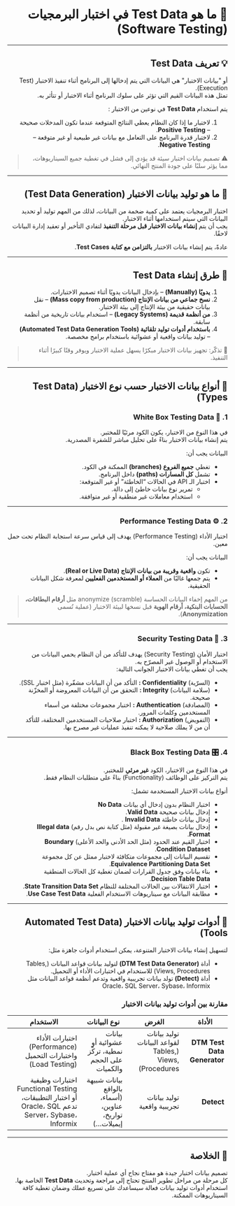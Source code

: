 <div dir="rtl">

# 🧩 ما هو Test Data في اختبار البرمجيات (Software Testing)


---

## 💡 تعريف Test Data

 أو "بيانات الاختبار" هي البيانات التي يتم إدخالها إلى البرنامج أثناء تنفيذ الاختبار (Test Execution).  
تمثل هذه البيانات القيم التي تؤثر على سلوك البرنامج أثناء الاختبار أو تتأثر به.  

يتم استخدام **Test Data** في نوعين من الاختبار
:
1. لاختبار ما إذا كان النظام يعطي النتائج المتوقعة عندما تكون المدخلات صحيحة – **Positive Testing**.
2. لاختبار قدرة البرنامج على التعامل مع بيانات غير طبيعية أو غير متوقعة – **Negative Testing**.

> ⚠️ تصميم بيانات اختبار سيئة قد يؤدي إلى فشل في تغطية جميع السيناريوهات، مما يؤثر سلبًا على جودة المنتج النهائي.

---

## 🎯 ما هو توليد بيانات الاختبار (Test Data Generation)

اختبار البرمجيات يعتمد على كمية ضخمة من البيانات، لذلك من المهم توليد أو تحديد البيانات التي سيتم استخدامها أثناء الاختبار.  
يجب أن يتم **إنشاء بيانات الاختبار قبل مرحلة التنفيذ** لتفادي التأخير أو تعقيد إدارة البيانات لاحقًا.

عادةً، يتم إنشاء بيانات الاختبار **بالتزامن مع كتابة Test Cases**.

---

## 🧱 طرق إنشاء Test Data

1. **يدويًا (Manually)** – بإدخال البيانات يدويًا أثناء تصميم الاختبارات.  
2. **نسخ جماعي من بيانات الإنتاج (Mass copy from production)** – نقل بيانات حقيقية من بيئة الإنتاج إلى بيئة الاختبار.  
3. **من أنظمة قديمة (Legacy Systems)** – استخدام بيانات تاريخية من أنظمة سابقة.  
4. **باستخدام أدوات توليد تلقائية (Automated Test Data Generation Tools)** – توليد بيانات واقعية أو عشوائية باستخدام برامج مخصصة.

> 🔑 تذكّر: تجهيز بيانات الاختبار مبكرًا يسهل عملية الاختبار ويوفر وقتًا كبيرًا أثناء التنفيذ.

---

## 🧩 أنواع بيانات الاختبار حسب نوع الاختبار (Test Data Types)

### 1. 🧠 White Box Testing Data
في هذا النوع من الاختبار، يكون الكود مرئيًا للمختبر.  
يتم إنشاء بيانات الاختبار بناءً على تحليل مباشر للشفرة المصدرية.  

البيانات يجب أن:
- تغطي **جميع الفروع (branches)** الممكنة في الكود.
- تشمل **كل المسارات (paths)** داخل البرنامج.
- اختبار الـ API في الحالات “الخاطئة” أو غير المتوقعة:
  - تمرير نوع بيانات خاطئ إلى دالة.
  - استخدام معاملات غير منطقية أو غير متوافقة.

---

### 2. ⚙️ Performance Testing Data
اختبار الأداء (Performance Testing) يهدف إلى قياس سرعة استجابة النظام تحت حمل معين.

البيانات يجب أن:
- تكون **واقعية وقريبة من بيانات الإنتاج (Real or Live Data)**.  
- يتم جمعها غالبًا من **العملاء أو المستخدمين الفعليين** لمعرفة شكل البيانات الحقيقية.

> من المهم إخفاء البيانات الحساسة anonymize (scramble)  مثل **أرقام البطاقات، الحسابات البنكية، أرقام الهوية** قبل نسخها لبيئة الاختبار (عملية تُسمى **Anonymization**).

---

### 3. 🔐 Security Testing Data
اختبار الأمان (Security Testing) يهدف للتأكد من أن النظام يحمي البيانات من الاستخدام أو الوصول غير المصرّح به.  
يجب أن تغطي بيانات الاختبار الجوانب التالية:

- (السرّية) **Confidentiality :** التأكد من أن البيانات مشفّرة (مثل اختبار SSL).
- (سلامة البيانات) **Integrity :** التحقق من أن البيانات المعروضة أو المخزّنة صحيحة.
- (المصادقة) **Authentication :** اختبار مجموعات مختلفة من أسماء المستخدمين وكلمات المرور.
- (التفويض) **Authorization :** اختبار صلاحيات المستخدمين المختلفة، للتأكد أن من لا يملك صلاحية لا يمكنه تنفيذ عمليات غير مصرح بها.

---

### 4. 🎛️ Black Box Testing Data
في هذا النوع من الاختبار، الكود **غير مرئي** للمختبر.  
يتم التركيز على الوظائف (Functionality) بناءً على متطلبات النظام فقط.

أنواع بيانات الاختبار المستخدمة تشمل:

- اختبار النظام بدون إدخال أي بيانات **No Data** 
- إدخال بيانات صحيحة **Valid Data**.  
- إدخال بيانات خاطئة **Invalid Data** .  
- إدخال بيانات بصيغة غير مقبولة (مثل كتابة نص بدل رقم) **Illegal data Format**.  
- اختبار القيم عند الحدود (مثل الحد الأدنى والحد الأعلى) **Boundary Condition Dataset**.  
- تقسيم البيانات إلى مجموعات متكافئة لاختبار ممثل عن كل مجموعة **Equivalence Partitioning Data Set**.  
- بناء بيانات وفق جدول القرارات لضمان تغطية كل الحالات المنطقية **Decision Table Data**.  
- اختبار الانتقالات بين الحالات المختلفة للنظام **State Transition Data Set**.  
- مطابقة البيانات مع سيناريوهات الاستخدام الفعلية **Use Case Test Data**.

---

## 🤖 أدوات توليد بيانات الاختبار (Automated Test Data Tools)

لتسهيل إنشاء بيانات الاختبار المتنوعة، يمكن استخدام أدوات جاهزة مثل:

-  أداة **(DTM Test Data Generator)** لتوليد بيانات قواعد البيانات (Tables, Views, Procedures) للاستخدام في اختبارات الأداء أو التحميل.  
-  أداة **(Detect)** تولد بيانات تجريبية واقعية وتدعم أنظمة قواعد البيانات مثل Oracle، SQL Server، Sybase، Informix

 ### مقارنة بين أدوات توليد بيانات الاختبار

| الأداة | الغرض | نوع البيانات | الاستخدام |
|--------|-------|--------------|------------|
| **DTM Test Data Generator** | توليد بيانات لقواعد البيانات (Tables, Views, Procedures) | بيانات عشوائية أو نمطية، تركّز على الحجم والكميات | اختبارات الأداء (Performance) واختبارات التحميل (Load Testing) |
| **Detect** | توليد بيانات تجريبية واقعية | بيانات شبيهة بالواقع (أسماء، عناوين، تواريخ، إيميلات…) | اختبارات وظيفية Functional Testing أو اختبار التطبيقات، تدعم Oracle، SQL Server، Sybase، Informix |

---

## 🧭 الخلاصة

تصميم بيانات اختبار جيدة هو مفتاح نجاح أي عملية اختبار.  
كل مرحلة من مراحل تطوير المنتج تحتاج إلى مراجعة وتحديث **Test Data** الخاصة بها.  
استخدام أدوات توليد بيانات فعالة سيساعدك على تسريع عملك وضمان تغطية كافة السيناريوهات الممكنة.

</div>

